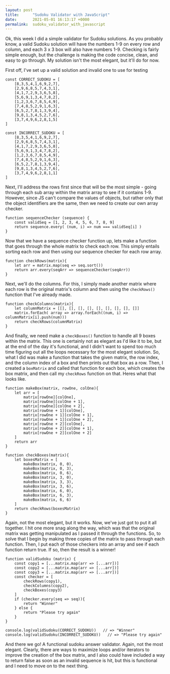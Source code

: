 ```yaml
---
layout: post
title:      "Sudoku Validator with JavaScript"
date:       2021-05-01 16:13:17 +0000
permalink:  sudoku_validator_with_javascript
---
```



Ok, this week I did a simple validator for Sudoku solutions. As you probably know, a valid Sudoku solution will have the numbers 1-9 on every row and column, and each 3 x 3 box will also have numbers 1-9. Checking is fairly simple enough, but the challenge is making the code concise, clean, and easy to go through. My solution isn't the most elegant, but it'll do for now.

First off, I've set up a valid solution and invalid one to use for testing
```
const CORRECT_SUDOKU = [
    [8,3,5,4,1,6,9,2,7],
    [2,9,6,8,5,7,4,3,1],
    [4,1,7,2,9,3,6,5,8],
    [5,6,9,1,3,4,7,8,2],
    [1,2,3,6,7,8,5,4,9],
    [7,4,8,5,2,9,1,6,3],
    [6,5,2,7,8,1,3,9,4],
    [9,8,1,3,4,5,2,7,6],
    [3,7,4,9,6,2,8,1,5]
]

const INCORRECT_SUDOKU = [
    [8,3,5,4,1,6,9,2,7],
    [2,9,6,8,5,7,4,3,1],
    [4,1,7,2,9,3,6,5,8],
    [5,6,9,1,3,4,7,8,2],
    [1,2,3,6,7,8,5,4,9],
    [7,4,8,5,2,9,1,6,3],
    [6,5,2,7,8,1,3,9,4],
    [9,8,1,3,4,5,2,7,6],
    [3,7,4,9,6,2,8,1,1]
]
```
Next, I'll address the rows first since that will be the most simple - going through each sub array within the matrix array to see if it contains 1-9. However, since JS can't compare the values of objects, but rather only that the object identifiers are the same, then we need to create our own array checker.
```
function sequenceChecker (sequence) {
    const validSeq = [1, 2, 3, 4, 5, 6, 7, 8, 9]
    return sequence.every( (num, i) => num === validSeq[i] )
}
```
Now that we have a sequence checker function up, lets make a function that goes through the whole matrix to check each row. This simply entails sorting each row and then using our sequence checker for each row array.
```
function checkRows(matrix){
    let arr = matrix.map(seq => seq.sort())
    return arr.every(seqArr => sequenceChecker(seqArr))
}
```
Next, we'll do the columns. For this, I simply made another matrix where each row is the original matrix's column and then using the `checkRows()` function that I've already made.
```
function checkColumns(matrix){
    let columnMatrix = [[], [], [], [], [], [], [], [], []]
    matrix.forEach( array => array.forEach((num, i) => columnMatrix[i].push(num)))
    return checkRows(columnMatrix)
}
```
And finally, we need make a `checkBoxes()` function to handle all 9 boxes within the matrix. This one is certainly not as elegant as I'd like it to be, but at the end of the day it's functional, and I didn't want to spend too much time figuring out all the loops necessary for the most elegant solution. So, what I did was make a function that takes the given matrix, the row index, and the column index of a box and then prints out that box as a row. Then, I created a `boxMatrix` and called that function for each box, which creates the box matrix, and then call my `checkRows` function on that. Heres what that looks like.
```
function makeBox(matrix, rowOne, colOne){
    let arr = [
        matrix[rowOne][colOne],
        matrix[rowOne][colOne + 1],
        matrix[rowOne][colOne + 2],
        matrix[rowOne + 1][colOne],
        matrix[rowOne + 1][colOne + 1],
        matrix[rowOne + 1][colOne + 2],
        matrix[rowOne + 2][colOne],
        matrix[rowOne + 2][colOne + 1],
        matrix[rowOne + 2][colOne + 2]
    ]
    return arr
}

function checkBoxes(matrix){
    let boxesMatrix = [
        makeBox(matrix, 0, 0),
        makeBox(matrix, 0, 3),
        makeBox(matrix, 0, 6),
        makeBox(matrix, 3, 0),
        makeBox(matrix, 3, 3),
        makeBox(matrix, 3, 6),
        makeBox(matrix, 6, 0),
        makeBox(matrix, 6, 3),
        makeBox(matrix, 6, 6)
    ]
    return checkRows(boxesMatrix)
}
```
Again, not the most elegant, but it works. Now, we've just got to put it all together. I hit one more snag along the way, which was that the original matrix was getting manipulated as I passed it through the functions. So, to solve that I begin by making three copies of the matrix to pass through each function. Then, I put each of those checkers into an array and see if each function return true. If so, then the result is a winner!
```
function validSudoku (matrix) {
    const copy1 = [...matrix.map(arr => [...arr])]
    const copy2 = [...matrix.map(arr => [...arr])]
    const copy3 = [...matrix.map(arr => [...arr])]
    const checker = [
        checkRows(copy1),
        checkColumns(copy2),
        checkBoxes(copy3)
    ]
    if (checker.every(seq => seq)){
        return "Winner"
    } else {
        return "Please try again"
    }
}

console.log(validSudoku(CORRECT_SUDOKU))   // => "Winner"
console.log(validSudoku(INCORRECT_SUDOKU))   // => "Please try again"
```
And there we go! A functional sudoku answer validator. Again, not the most elegant. Clearly, there are ways to maximize loops and/or iterators to improve the creation of the box matrix, and I also could have included a way to return false as soon as an invalid sequence is hit, but this is functional and I need to move on to the next thing.
